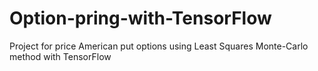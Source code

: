 # Option-pring-with-TensorFlow
Project for price American put options using Least Squares Monte-Carlo method with TensorFlow

